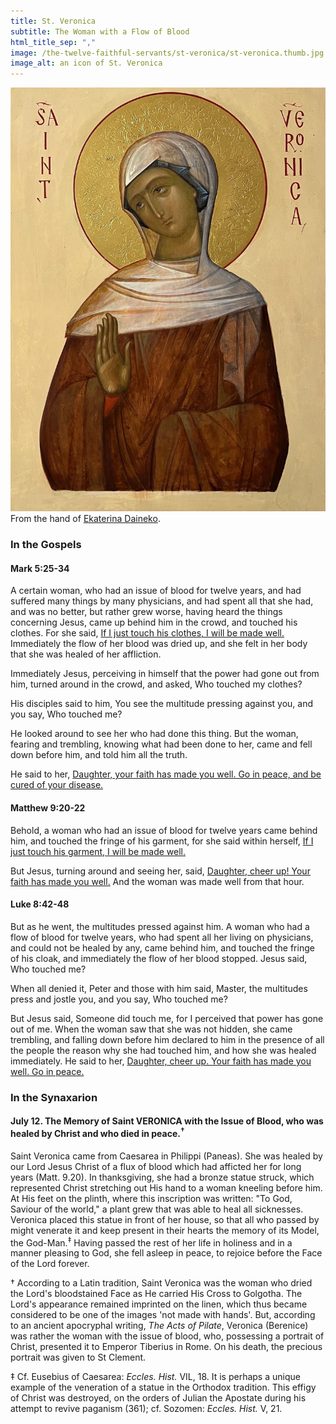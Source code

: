 ```yaml
---
title: St. Veronica
subtitle: The Woman with a Flow of Blood
html_title_sep: ","
image: /the-twelve-faithful-servants/st-veronica/st-veronica.thumb.jpg
image_alt: an icon of St. Veronica
---
```


<a href="st-veronica.jpg">
  <img src="st-veronica.small.jpg" alt="St. Veronica, the woman with a flow of blood">
</a>
<div class="caption">From the hand of <a
href="http://ikona-skiniya.com/">Ekaterina Daineko</a>.</div>


### In the Gospels

#### Mark 5:25-34

A certain woman, who had an issue of blood for twelve years, and had suffered
many things by many physicians, and had spent all that she had, and was no
better, but rather grew worse, having heard the things concerning Jesus, came
up behind him in the crowd, and touched his clothes. For she said, <u
class="blue">If I just touch his clothes, I will be made well.</u> Immediately
the flow of her blood was dried up, and she felt in her body that she was
healed of her affliction.

Immediately Jesus, perceiving in himself that the power had gone out from him,
turned around in the crowd, and asked, Who touched my clothes?

His disciples said to him, You see the multitude pressing against you, and you
say, Who touched me?

He looked around to see her who had done this thing. But the woman, fearing and
trembling, knowing what had been done to her, came and fell down before him,
and told him all the truth.

He said to her, <u>Daughter, your faith has made you well. Go in peace, and be
cured of your disease.</u>


#### Matthew 9:20-22

Behold, a woman who had an issue of blood for twelve years came behind him, and
touched the fringe of his garment, for she said within herself, <u
class="blue">If I just touch his garment, I will be made well.</u>

But Jesus, turning around and seeing her, said, <u>Daughter, cheer up! Your
faith has made you well.</u> And the woman was made well from that hour.


#### Luke 8:42-48

But as he went, the multitudes pressed against him. A woman who had a flow of
blood for twelve years, who had spent all her living on physicians, and could
not be healed by any, came behind him, and touched the fringe of his cloak, and
immediately the flow of her blood stopped. Jesus said, Who touched me?

When all denied it, Peter and those with him said, Master, the multitudes press
and jostle you, and you say, Who touched me?

But Jesus said, Someone did touch me, for I perceived that power has gone out
of me. When the woman saw that she was not hidden, she came trembling, and
falling down before him declared to him in the presence of all the people the
reason why she had touched him, and how she was healed immediately. He said to
her, <u>Daughter, cheer up. Your faith has made you well. Go in peace.</u>


### In the Synaxarion

#### July 12. The Memory of Saint VERONICA with the Issue of Blood, who was healed by Christ and who died in peace.<sup>†</sup>

Saint Veronica came from Caesarea in Philippi (Paneas). She was healed by our
Lord Jesus Christ of a flux of blood which had afficted her for long years
(Matt. 9.20). In thanksgiving, she had a bronze statue struck, which
represented Christ stretching out His hand to a woman kneeling before him. At
His feet on the plinth, where this inscription was written: "To God, Saviour of
the world," a plant grew that was able to heal all sicknesses. Veronica placed
this statue in front of her house, so that all who passed by might venerate it
and keep present in their hearts the memory of its Model, the
God-Man.<sup>‡</sup> Having passed the rest of her life in holiness and in a
manner pleasing to God, she fell asleep in peace, to rejoice before the Face of
the Lord forever.

<p class="note">† According to a Latin tradition, Saint Veronica was the woman
who dried the Lord's bloodstained Face as He carried His Cross to Golgotha. The
Lord's appearance remained imprinted on the linen, which thus became considered
to be one of the images 'not made with hands'. But, according to an ancient
apocryphal writing, <cite>The Acts of Pilate</cite>, Veronica (Berenice) was
rather the woman with the issue of blood, who, possessing a portrait of Christ,
presented it to Emperor Tiberius in Rome. On his death, the precious portrait
was given to St Clement.</p>

<p class="note">‡ Cf. Eusebius of Caesarea: <cite>Eccles. Hist.</cite> VIL, 18.
It is perhaps a unique example of the veneration of a statue in the Orthodox
tradition. This effigy of Christ was destroyed, on the orders of Julian the
Apostate during his attempt to revive paganism (361); cf. Sozomen:
<cite>Eccles.  Hist.</cite> V, 21.</p>
